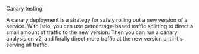 Canary testing 

A canary deployment is a strategy for safely rolling out a new version of a service. 
With Istio, you can use percentage-based traffic splitting to direct a small amount of traffic to the new version. 
Then you can run a canary analysis on v2, and finally direct more traffic at the new version until it's serving all traffic.



